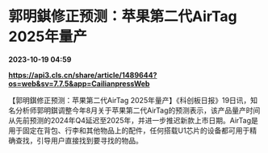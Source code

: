 # 郭明錤修正预测：苹果第二代AirTag 2025年量产

**2023-10-19 04:59**

**https://api3.cls.cn/share/article/1489644?os=web&sv=7.7.5&app=CailianpressWeb**

【郭明錤修正预测：苹果第二代AirTag 2025年量产】《科创板日报》19日讯，知名分析师郭明錤调整今年8月关于苹果第二代AirTag的预测表示，该产品量产时间从先前预测的2024年Q4延迟至2025年，并进一步推迟新款上市日期。AirTag是用于固定在背包、行李和其他物品上的配件，任何搭载U1芯片的设备都可用于精确查找，引导用户直接找到要寻找的物品。